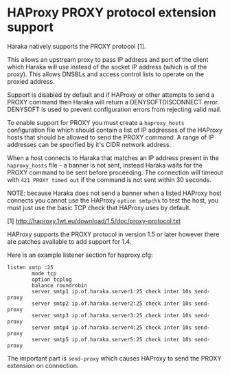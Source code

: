 HAProxy PROXY protocol extension support
========================================

Haraka natively supports the PROXY protocol [1].

This allows an upstream proxy to pass IP address and port of the client which
Haraka will use instead of the socket IP address (which is of the proxy).
This allows DNSBLs and access control lists to operate on the proxied address.

Support is disabled by default and if HAProxy or other attempts to send a
PROXY command then Haraka will return a DENYSOFTDISCONNECT error.
DENYSOFT is used to prevent configuration errors from rejecting valid mail.

To enable support for PROXY you must create a `haproxy_hosts` configuration
file which should contain a list of IP addresses of the HAProxy hosts
that should be allowed to send the PROXY command. A range of IP
addresses can be specified by it's CIDR network address.

When a host connects to Haraka that matches an IP address present in the
`haproxy_hosts` file - a banner is not sent, instead Haraka waits for the
PROXY command to be sent before proceeding.  The connection will timeout
with `421 PROXY timed out` if the command is not sent within 30 seconds.

NOTE: because Haraka does not send a banner when a listed HAProxy host
connects you cannot use the HAProxy `option smtpchk` to test the host,
you must just use the basic TCP check that HAProxy uses by default.

[1] http://haproxy.1wt.eu/download/1.5/doc/proxy-protocol.txt

HAProxy supports the PROXY protocol in version 1.5 or later however there
are patches available to add support for 1.4.

Here is an example listener section for haproxy.cfg:

```
listen smtp :25
        mode tcp
        option tcplog
        balance roundrobin
        server smtp1 ip.of.haraka.server1:25 check inter 10s send-proxy
        server smtp2 ip.of.haraka.server2:25 check inter 10s send-proxy
        server smtp3 ip.of.haraka.server3:25 check inter 10s send-proxy
        server smtp4 ip.of.haraka.server4:25 check inter 10s send-proxy
        server smtp5 ip.of.haraka.server5:25 check inter 10s send-proxy
```

The important part is `send-proxy` which causes HAProxy to send the PROXY
extension on connection.
